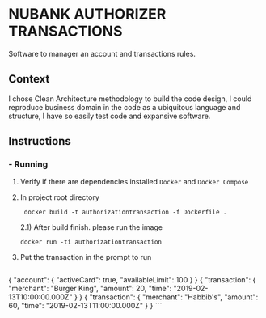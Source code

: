 # NUBANK AUTHORIZER TRANSACTIONS 

Software to manager an account and transactions rules.

## Context

I chose Clean Architecture methodology to build the code design, I could reproduce business domain in the code as a
ubiquitous language and structure, I have so easily test code and expansive software.

## Instructions

### - Running

1) Verify if there are dependencies installed `Docker` and `Docker Compose`

2) In project root directory 
   ```shell
    docker build -t authorizationtransaction -f Dockerfile .
   ```
 
   2.1) After build finish. please run the image
   ```
   docker run -ti authorizationtransaction
   ```
3) Put the transaction in the prompt to run 
   ```shell
{ "account": { "activeCard": true, "availableLimit": 100 } }
{ "transaction": { "merchant": "Burger King", "amount": 20, "time": "2019-02-13T10:00:00.000Z" } }
{ "transaction": { "merchant": "Habbib's", "amount": 60, "time": "2019-02-13T11:00:00.000Z" } }
    ```


